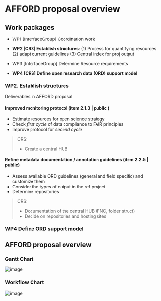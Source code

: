 # AFFORD proposal overview


## Work packages
- WP1 [InterfaceGroup] Coordination work

- **WP2 [CRS] Establish structures**: (1) Process for quantifying resources (2) adapt current guidelines (3) Central index for proj output

- WP3 [InterfaceGroup] Determine Resource requirements

- **WP4 [CRS] Define open research data (ORD) support model**


### WP2. Establish structures
Deliverables in AFFORD proposal
#### Improved monitoring protocol (item 2.1.3 | public )
- Estimate resources for open science strategy 
- Check *first cycle* of data compliance to FAIR principles
- Improve protocol for *second cycle*

> CRS:
> - Create a central HUB

####  Refine metadata documentation / annotation guidelines (item 2.2.5 | public) 
- Assess available ORD guidelines (general and field specific) and customize them
- Consider the types of output in the ref project
- Determine repositories

> CRS:
> - Documentation of the central HUB (FNC, folder struct)
> - Decide on repositories and hosting sites

### WP4 Define ORD support model 









### 
## AFFORD proposal overview
### Gantt Chart
![image](https://github.com/gorkafraga/CRS_AFFORD/assets/13642762/a47f9809-e312-46da-8532-66728a2d8dc1)
### Workflow Chart 
![image](https://github.com/gorkafraga/CRS_AFFORD/assets/13642762/fff12124-a745-4f7e-9519-e8da32037285)



